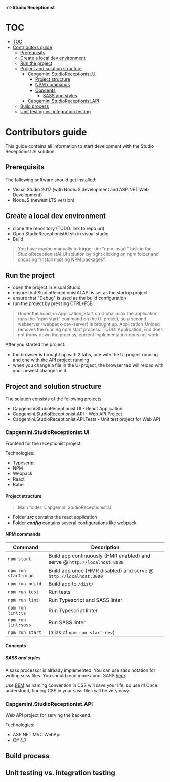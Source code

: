 h1><b>Studio Receptionist</b></h1>

# TOC

<!-- TOC -->

- [TOC](#toc)
- [Contributors guide](#contributors-guide)
    - [Prerequisits](#prerequisits)
    - [Create a local dev environment](#create-a-local-dev-environment)
    - [Run the project](#run-the-project)
    - [Project and solution structure](#project-and-solution-structure)
        - [Capgemini.StudioReceptionist.UI](#capgeministudioreceptionistui)
            - [Project structure](#project-structure)
            - [NPM commands](#npm-commands)
            - [Concepts](#concepts)
                - [SASS and styles](#sass-and-styles)
        - [Capgemini.StudioReceptionist.API](#capgeministudioreceptionistapi)
    - [Build process](#build-process)
    - [Unit testing vs. integration testing](#unit-testing-vs-integration-testing)

<!-- /TOC -->

# Contributors guide

This guide contains all information to start development with the Studio Receptionist AI solution.

## Prerequisits

The following software should get installed:

* Visual Studio 2017 (with NodeJS development and ASP.NET Web Development)
* NodeJS (newest LTS version)

## Create a local dev environment

* clone the repository (TODO: link to repo url)
* Open StudioReceptionistAI.sln in visual studio
* Build

> You have maybe manually to trigger the "npm install" task in the StudioReceptionistAI.UI solution by right clicking on npm folder and choosing "Install missing NPM packages".

## Run the project

* open the project in Visual Studio
* ensure that StudioReceptionistAI.API is set as the startup project
* ensure that "Debug" is used as the build configuration
* run the project by pressing CTRL+F5B

> Under the hood, in Application_Start on Global.asax the application runs the "npm start" command on the UI project, so a second webserver (webpack-dev-server) is brought up. Application_Unload removes the running npm start process.
> TODO: Application_End does not throw down the process, current implementation does not work

After you started the project:

* the browser is brought up with 2 tabs, one with the UI project running and one with the API project running
* when you change a file in  the UI project, the browser tab will reload with your newest changes in it.

## Project and solution structure

The solution consists of the following projects:

* Capgemini.StudioReceptionist.UI - React Application
* Capgemini.StudioReceptionist.API - Web API Project
* Capgemini.StudioReceptionist.API.Tests -  Unit test project for Web API

### Capgemini.StudioReceptionist.UI

Frontend for the receptionist project.

Technologies:

* Typescript
* NPM
* Webpack
* React
* Babel

#### Project structure

> Main folder: Capgemini.StudioReceptionist.UI

* Folder ***src*** contains the react application
* Folder ***config*** contains several configurations like webpack

#### NPM commands

Command | Description
--- | ---
`npm start` | Build app continuously (HMR enabled) and serve @ `http://localhost:8080`
`npm run start-prod` | Build app once (HMR disabled) and serve @ `http://localhost:3000`
`npm run build` | Build app to `/dist/`
`npm run test` | Run tests
`npm run lint` | Run Typescript and SASS linter
`npm run lint:ts` | Run Typescript linter
`npm run lint:sass` | Run SASS linter
`npm run start` | (alias of `npm run start-dev`)

#### Concepts

##### SASS and styles

A sass processor is already implemented. You can use sass notation for writing scss files. You should read more about SASS [here](https://sass-lang.com/).

Use [BEM](http://getbem.com/introduction/) as naming convention in CSS will save your life, so use it! Once understood, finding CSS in your sass files will be very easy.

### Capgemini.StudioReceptionist.API

Web API project for serving the backend.

Technologies:

* ASP.NET MVC WebApi
* C# 4.7

## Build process

## Unit testing vs. integration testing
